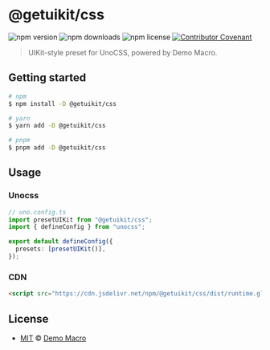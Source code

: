 # @getuikit/css

![npm version](https://img.shields.io/npm/v/@getuikit/css)
![npm downloads](https://img.shields.io/npm/dw/@getuikit/css)
![npm license](https://img.shields.io/npm/l/@getuikit/css)
[![Contributor Covenant](https://img.shields.io/badge/Contributor%20Covenant-2.1-4baaaa.svg)](https://www.contributor-covenant.org/version/2/1/code_of_conduct/)

> UIKit-style preset for UnoCSS, powered by Demo Macro.

## Getting started

```bash
# npm
$ npm install -D @getuikit/css

# yarn
$ yarn add -D @getuikit/css

# pnpm
$ pnpm add -D @getuikit/css
```

## Usage

### Unocss

```ts
// uno.config.ts
import presetUIKit from "@getuikit/css";
import { defineConfig } from "unocss";

export default defineConfig({
  presets: [presetUIKit()],
});
```

### CDN

```html
<script src="https://cdn.jsdelivr.net/npm/@getuikit/css/dist/runtime.global.js"></script>
```

## License

- [MIT](LICENSE) &copy; [Demo Macro](https://imst.xyz/)
